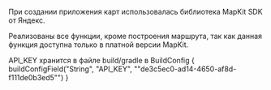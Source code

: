 При создании приложения карт использовалась библиотека MapKit SDK от Яндекс.

Реализованы все функции, кроме построения маршрута, так как данная функция доступна только в платной версии MapKit.

API_KEY хранится в файле build/gradle в BuildConfig { buildConfigField("String", "API_KEY", "\"de3c5ec0-ad14-4650-af8d-f111de0b3ed5\"") }
